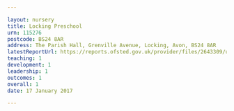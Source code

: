 ```yaml
---

layout: nursery
title: Locking Preschool
urn: 115276
postcode: BS24 8AR
address: The Parish Hall, Grenville Avenue, Locking, Avon, BS24 8AR
latestReportUrl: https://reports.ofsted.gov.uk/provider/files/2643309/urn/115276.pdf
teaching: 1
development: 1
leadership: 1
outcomes: 1
overall: 1
date: 17 January 2017

---
```

